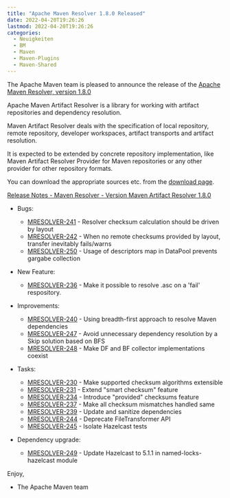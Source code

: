 ```yaml
---
title: "Apache Maven Resolver 1.8.0 Released"
date: 2022-04-20T19:26:26
lastmod: 2022-04-20T19:26:26
categories:
  - Neuigkeiten
  - BM
  - Maven
  - Maven-Plugins
  - Maven-Shared
---
```

The Apache Maven team is pleased to announce the release of the 
[Apache Maven Resolver, version 1.8.0](https://maven.apache.org/resolver/index.html)

Apache Maven Artifact Resolver is a library for working with artifact
repositories and dependency resolution.

Maven Artifact Resolver deals with the specification of local repository,
remote repository, developer workspaces, artifact transports and artifact
resolution.

It is expected to be extended by concrete repository implementation, like Maven
Artifact Resolver Provider for Maven repositories or any other provider for
other repository formats.


You can download the appropriate sources etc. from the [download page](https://maven.apache.org/resolver/download.cgi).

<!-- more -->

[Release Notes - Maven Resolver - Version Maven Artifact Resolver 1.8.0](https://issues.apache.org/jira/secure/ReleaseNote.jspa?version=12351121&styleName=Text&projectId=12320628)

* Bugs:
 
  * [MRESOLVER-241](https://issues.apache.org/jira/browse/MRESOLVER-241) - Resolver checksum calculation should be driven by layout
  * [MRESOLVER-242](https://issues.apache.org/jira/browse/MRESOLVER-242) - When no remote checksums provided by layout, transfer inevitably fails/warns
  * [MRESOLVER-250](https://issues.apache.org/jira/browse/MRESOLVER-250) - Usage of descriptors map in DataPool prevents gargabe collection

* New Feature:
 
  * [MRESOLVER-236](https://issues.apache.org/jira/browse/MRESOLVER-236) - Make it possible to resolve .asc on a 'fail' <checksumPolicy/> respository.

* Improvements:
 
  * [MRESOLVER-240](https://issues.apache.org/jira/browse/MRESOLVER-240) - Using breadth-first approach to resolve Maven dependencies
  * [MRESOLVER-247](https://issues.apache.org/jira/browse/MRESOLVER-247) - Avoid unnecessary dependency resolution by a Skip solution based on BFS
  * [MRESOLVER-248](https://issues.apache.org/jira/browse/MRESOLVER-248) - Make DF and BF collector implementations coexist

* Tasks:
 
  * [MRESOLVER-230](https://issues.apache.org/jira/browse/MRESOLVER-230) - Make supported checksum algorithms extensible
  * [MRESOLVER-231](https://issues.apache.org/jira/browse/MRESOLVER-231) - Extend "smart checksum" feature
  * [MRESOLVER-234](https://issues.apache.org/jira/browse/MRESOLVER-234) - Introduce "provided" checksums feature
  * [MRESOLVER-237](https://issues.apache.org/jira/browse/MRESOLVER-237) - Make all checksum mismatches handled same
  * [MRESOLVER-239](https://issues.apache.org/jira/browse/MRESOLVER-239) - Update and sanitize dependencies
  * [MRESOLVER-244](https://issues.apache.org/jira/browse/MRESOLVER-244) - Deprecate FileTransformer API
  * [MRESOLVER-245](https://issues.apache.org/jira/browse/MRESOLVER-245) - Isolate Hazelcast tests

* Dependency upgrade:
 
  * [MRESOLVER-249](https://issues.apache.org/jira/browse/MRESOLVER-249) - Update Hazelcast to 5.1.1 in named-locks-hazelcast module
     
Enjoy,

- The Apache Maven team
